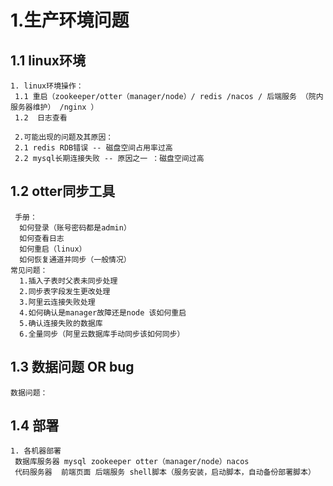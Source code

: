 # 1.生产环境问题
## 1.1 linux环境
	1. linux环境操作：
     1.1 重启（zookeeper/otter（manager/node）/ redis /nacos / 后端服务 （院内服务器维护） /nginx ） 
     1.2  日志查看
     
     2.可能出现的问题及其原因：
     2.1 redis RDB错误 -- 磁盘空间占用率过高
     2.2 mysql长期连接失败 -- 原因之一 ：磁盘空间过高
      
## 1.2 otter同步工具
	 手册：
	  如何登录（账号密码都是admin）
	  如何查看日志
	  如何重启（linux）
	  如何恢复通道并同步（一般情况）
	常见问题：
	  1.插入子表时父表未同步处理
	  2.同步表字段发生更改处理
	  3.阿里云连接失败处理
	  4.如何确认是manager故障还是node 该如何重启
	  5.确认连接失败的数据库
	  6.全量同步（阿里云数据库手动同步该如何同步）
	  
## 1.3 数据问题 OR bug
	数据问题：
		
## 1.4 部署
	1. 各机器部署
	 数据库服务器 mysql zookeeper otter（manager/node）nacos
	 代码服务器  前端页面 后端服务 shell脚本（服务安装，启动脚本，自动备份部署脚本）
	 
